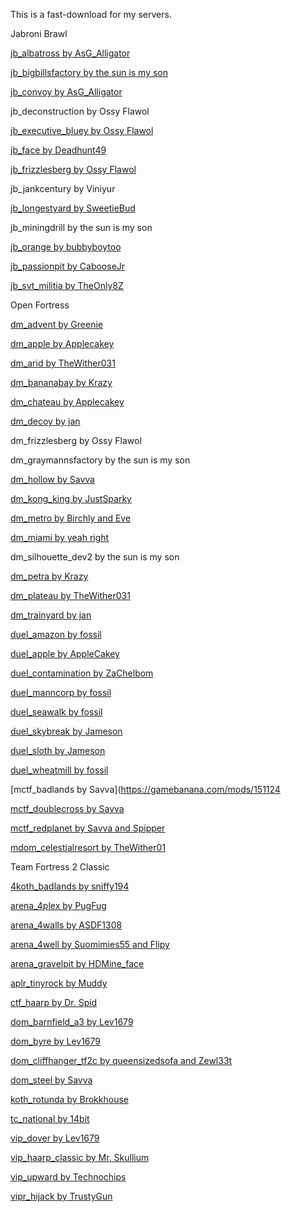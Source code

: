 This is a fast-download for my servers.

Jabroni Brawl

[jb_albatross by AsG_Alligator](https://gamebanana.com/mods/417586)

[jb_bigbillsfactory by the sun is my son](https://gamebanana.com/mods/421247)

[jb_convoy by AsG_Alligator](https://gamebanana.com/mods/414094)

jb_deconstruction by Ossy Flawol

[jb_executive_bluey by Ossy Flawol](https://gamebanana.com/mods/417328)

[jb_face by Deadhunt49](https://gamebanana.com/mods/412057)

[jb_frizzlesberg by Ossy Flawol](https://gamebanana.com/mods/414670)

jb_jankcentury by Viniyur

[jb_longestyard by SweetieBud](https://gamebanana.com/mods/412299)

jb_miningdrill by the sun is my son

[jb_orange by bubbyboytoo](https://gamebanana.com/mods/411726)

[jb_passionpit by CabooseJr](https://gamebanana.com/mods/411842)

[jb_svt_militia by TheOnly8Z](https://gamebanana.com/mods/427410)

Open Fortress

[dm_advent by Greenie](https://tf2maps.net/downloads/dm_advent.16054/)

[dm_apple by Applecakey](https://tf2maps.net/downloads/apple.11921/)

[dm_arid by TheWither031](https://tf2maps.net/downloads/arid.14373/)

[dm_bananabay by Krazy](https://gamebanana.com/mods/308878)

[dm_chateau by Applecakey](https://tf2maps.net/downloads/chateau.12715/)

[dm_decoy by jan](https://gamebanana.com/mods/308687)

dm_frizzlesberg by Ossy Flawol

dm_graymannsfactory by the sun is my son

[dm_hollow by Savva](https://gamebanana.com/mods/151101)

[dm_kong_king by JustSparky](https://gamebanana.com/mods/151104)

[dm_metro by Birchly and Eve](https://gamebanana.com/mods/151073)

[dm_miami by yeah right](https://tf2maps.net/downloads/miami.15607/)

dm_silhouette_dev2 by the sun is my son

[dm_petra by Krazy](https://gamebanana.com/mods/151077)

[dm_plateau by TheWither031](https://tf2maps.net/downloads/plateau.15273/)

[dm_trainyard by jan](https://gamebanana.com/mods/313810)

[duel_amazon by fossil](https://tf2maps.net/downloads/amazon.12811/)

[duel_apple by AppleCakey](https://tf2maps.net/downloads/apple-duel-edit.11926/)

[duel_contamination by ZaChelbom](https://tf2maps.net/downloads/contamination.15352/)

[duel_manncorp by fossil](https://tf2maps.net/downloads/mann-corp.13272/)

[duel_seawalk by fossil](https://tf2maps.net/downloads/seawalk.11966/)

[duel_skybreak by Jameson](https://tf2maps.net/downloads/skybreak.12766/)

[duel_sloth by Jameson](https://tf2maps.net/downloads/sloth.12710/)

[duel_wheatmill by fossil](https://tf2maps.net/downloads/wheatmill.12878/)

[mctf_badlands by Savva](https://gamebanana.com/mods/151124

[mctf_doublecross by Savva](https://gamebanana.com/mods/151125)

[mctf_redplanet by Savva and Spipper](https://gamebanana.com/mods/151129)

[mdom_celestialresort by TheWither01](https://tf2maps.net/downloads/celestial-resort.15938/)

Team Fortress 2 Classic

[4koth_badlands by sniffy194](https://tf2maps.net/downloads/4koth_badlands-4-team-badlands.13100/)

[arena_4plex by PugFug](https://gamebanana.com/mods/56256)

[arena_4walls by ASDF1308](https://gamebanana.com/mods/442373)

[arena_4well by Suomimies55 and Flipy](https://gamebanana.com/mods/309922)

[arena_gravelpit by HDMine_face](https://gamebanana.com/mods/422564)

[aplr_tinyrock by Muddy](https://tf2maps.net/downloads/tiny-rock.14422/)

[ctf_haarp by Dr. Spid](https://tf2maps.net/downloads/haarp.24/)

[dom_barnfield_a3 by Lev1679](https://tf2maps.net/downloads/dom_barnfield.13294/)

[dom_byre by Lev1679](https://gamebanana.com/mods/56221)

[dom_cliffhanger_tf2c by queensizedsofa and Zewl33t](https://gamebanana.com/mods/56223)

[dom_steel by Savva](https://tf2maps.net/downloads/steel-domination.13090/)

[koth_rotunda by Brokkhouse](https://tf2maps.net/downloads/rotunda-tf2c.15505/)

[tc_national by 14bit](https://tf2maps.net/downloads/tc-national-tf2c.14991/)

[vip_dover by Lev1679](https://tf2maps.net/downloads/vip_dover.13199/)

[vip_haarp_classic by Mr. Skullium](https://drive.google.com/file/d/1d-SnxpCm40Ga9gButlRZt5Ce3SjOUBoy/view)

[vip_upward by Technochips](https://tf2maps.net/downloads/vip_upward.13091/)

[vipr_hijack by TrustyGun](https://tf2maps.net/downloads/vipr_hijack.13189/)
